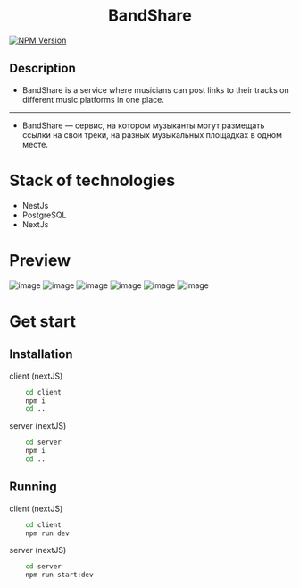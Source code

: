 <h1 align="center">BandShare</h1>

<a href="https://www.npmjs.com/~nestjscore" target="_blank"><img src="https://img.shields.io/npm/v/@nestjs/core.svg" alt="NPM Version" /></a>


## Description

* BandShare is a service where musicians can post links to their tracks on different music platforms in one place.
---
* BandShare — сервис, на котором музыканты могут размещать ссылки на свои треки, на разных музыкальных площадках в одном месте.

# Stack of technologies
- NestJs
- PostgreSQL
- NextJs

# Preview
![image](https://user-images.githubusercontent.com/96314993/208230740-270f9845-e98c-40c1-8f4d-3b6d2a38e7cf.png)
![image](https://user-images.githubusercontent.com/96314993/208230650-34956f2d-9c78-4cad-bf2e-7b52e35c2b34.png)
![image](https://user-images.githubusercontent.com/96314993/208230659-6807b583-3a3b-4757-94d7-b1decf65dee6.png)
![image](https://user-images.githubusercontent.com/96314993/208230670-ca404a0e-97c9-407e-a61f-1dc8d51ef7c4.png)
![image](https://user-images.githubusercontent.com/96314993/208230701-08b68f28-8250-418c-b6bd-df3828ac23e8.png)
![image](https://user-images.githubusercontent.com/96314993/208230721-430d58ef-57eb-43d2-8782-f3fb3eb814a9.png)

# Get start

## Installation
client (nextJS)
```bash 
    cd client
    npm i
    cd ..
```
server (nextJS)
```bash 
    cd server
    npm i
    cd ..
```

## Running
client (nextJS)
```bash 
    cd client
    npm run dev
```
server (nextJS)
```bash 
    cd server
    npm run start:dev
```

